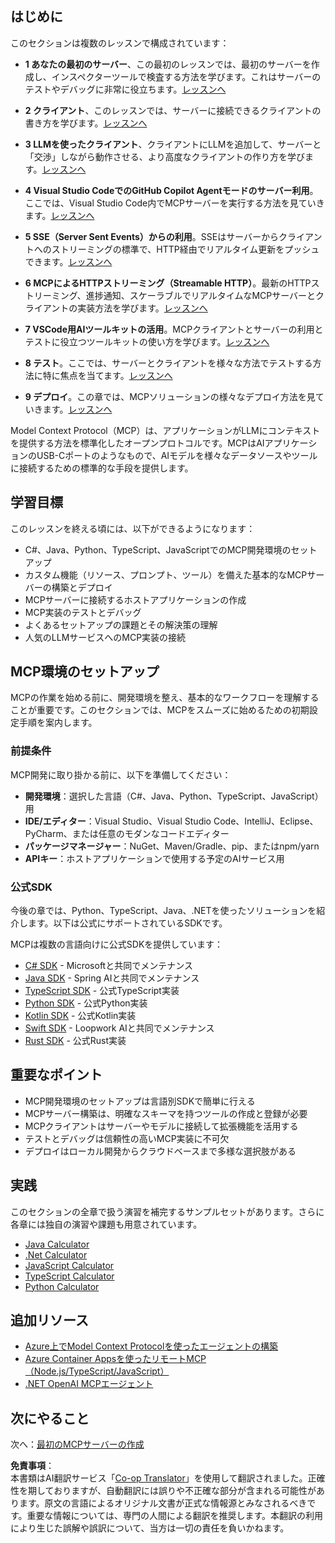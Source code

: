<!--
CO_OP_TRANSLATOR_METADATA:
{
  "original_hash": "860935ff95d05b006d1d3323e8e3f9e8",
  "translation_date": "2025-07-13T17:13:16+00:00",
  "source_file": "03-GettingStarted/README.md",
  "language_code": "ja"
}
-->
## はじめに  

このセクションは複数のレッスンで構成されています：

- **1 あなたの最初のサーバー**、この最初のレッスンでは、最初のサーバーを作成し、インスペクターツールで検査する方法を学びます。これはサーバーのテストやデバッグに非常に役立ちます。[レッスンへ](01-first-server/README.md)

- **2 クライアント**、このレッスンでは、サーバーに接続できるクライアントの書き方を学びます。[レッスンへ](02-client/README.md)

- **3 LLMを使ったクライアント**、クライアントにLLMを追加して、サーバーと「交渉」しながら動作させる、より高度なクライアントの作り方を学びます。[レッスンへ](03-llm-client/README.md)

- **4 Visual Studio CodeでのGitHub Copilot Agentモードのサーバー利用**。ここでは、Visual Studio Code内でMCPサーバーを実行する方法を見ていきます。[レッスンへ](04-vscode/README.md)

- **5 SSE（Server Sent Events）からの利用**。SSEはサーバーからクライアントへのストリーミングの標準で、HTTP経由でリアルタイム更新をプッシュできます。[レッスンへ](05-sse-server/README.md)

- **6 MCPによるHTTPストリーミング（Streamable HTTP）**。最新のHTTPストリーミング、進捗通知、スケーラブルでリアルタイムなMCPサーバーとクライアントの実装方法を学びます。[レッスンへ](06-http-streaming/README.md)

- **7 VSCode用AIツールキットの活用**。MCPクライアントとサーバーの利用とテストに役立つツールキットの使い方を学びます。[レッスンへ](07-aitk/README.md)

- **8 テスト**。ここでは、サーバーとクライアントを様々な方法でテストする方法に特に焦点を当てます。[レッスンへ](08-testing/README.md)

- **9 デプロイ**。この章では、MCPソリューションの様々なデプロイ方法を見ていきます。[レッスンへ](09-deployment/README.md)


Model Context Protocol（MCP）は、アプリケーションがLLMにコンテキストを提供する方法を標準化したオープンプロトコルです。MCPはAIアプリケーションのUSB-Cポートのようなもので、AIモデルを様々なデータソースやツールに接続するための標準的な手段を提供します。

## 学習目標

このレッスンを終える頃には、以下ができるようになります：

- C#、Java、Python、TypeScript、JavaScriptでのMCP開発環境のセットアップ
- カスタム機能（リソース、プロンプト、ツール）を備えた基本的なMCPサーバーの構築とデプロイ
- MCPサーバーに接続するホストアプリケーションの作成
- MCP実装のテストとデバッグ
- よくあるセットアップの課題とその解決策の理解
- 人気のLLMサービスへのMCP実装の接続

## MCP環境のセットアップ

MCPの作業を始める前に、開発環境を整え、基本的なワークフローを理解することが重要です。このセクションでは、MCPをスムーズに始めるための初期設定手順を案内します。

### 前提条件

MCP開発に取り掛かる前に、以下を準備してください：

- **開発環境**：選択した言語（C#、Java、Python、TypeScript、JavaScript）用
- **IDE/エディター**：Visual Studio、Visual Studio Code、IntelliJ、Eclipse、PyCharm、または任意のモダンなコードエディター
- **パッケージマネージャー**：NuGet、Maven/Gradle、pip、またはnpm/yarn
- **APIキー**：ホストアプリケーションで使用する予定のAIサービス用

### 公式SDK

今後の章では、Python、TypeScript、Java、.NETを使ったソリューションを紹介します。以下は公式にサポートされているSDKです。

MCPは複数の言語向けに公式SDKを提供しています：
- [C# SDK](https://github.com/modelcontextprotocol/csharp-sdk) - Microsoftと共同でメンテナンス
- [Java SDK](https://github.com/modelcontextprotocol/java-sdk) - Spring AIと共同でメンテナンス
- [TypeScript SDK](https://github.com/modelcontextprotocol/typescript-sdk) - 公式TypeScript実装
- [Python SDK](https://github.com/modelcontextprotocol/python-sdk) - 公式Python実装
- [Kotlin SDK](https://github.com/modelcontextprotocol/kotlin-sdk) - 公式Kotlin実装
- [Swift SDK](https://github.com/modelcontextprotocol/swift-sdk) - Loopwork AIと共同でメンテナンス
- [Rust SDK](https://github.com/modelcontextprotocol/rust-sdk) - 公式Rust実装

## 重要なポイント

- MCP開発環境のセットアップは言語別SDKで簡単に行える
- MCPサーバー構築は、明確なスキーマを持つツールの作成と登録が必要
- MCPクライアントはサーバーやモデルに接続して拡張機能を活用する
- テストとデバッグは信頼性の高いMCP実装に不可欠
- デプロイはローカル開発からクラウドベースまで多様な選択肢がある

## 実践

このセクションの全章で扱う演習を補完するサンプルセットがあります。さらに各章には独自の演習や課題も用意されています。

- [Java Calculator](./samples/java/calculator/README.md)
- [.Net Calculator](../../../03-GettingStarted/samples/csharp)
- [JavaScript Calculator](./samples/javascript/README.md)
- [TypeScript Calculator](./samples/typescript/README.md)
- [Python Calculator](../../../03-GettingStarted/samples/python)

## 追加リソース

- [Azure上でModel Context Protocolを使ったエージェントの構築](https://learn.microsoft.com/azure/developer/ai/intro-agents-mcp)
- [Azure Container Appsを使ったリモートMCP（Node.js/TypeScript/JavaScript）](https://learn.microsoft.com/samples/azure-samples/mcp-container-ts/mcp-container-ts/)
- [.NET OpenAI MCPエージェント](https://learn.microsoft.com/samples/azure-samples/openai-mcp-agent-dotnet/openai-mcp-agent-dotnet/)

## 次にやること

次へ：[最初のMCPサーバーの作成](01-first-server/README.md)

**免責事項**：  
本書類はAI翻訳サービス「[Co-op Translator](https://github.com/Azure/co-op-translator)」を使用して翻訳されました。正確性を期しておりますが、自動翻訳には誤りや不正確な部分が含まれる可能性があります。原文の言語によるオリジナル文書が正式な情報源とみなされるべきです。重要な情報については、専門の人間による翻訳を推奨します。本翻訳の利用により生じた誤解や誤訳について、当方は一切の責任を負いかねます。